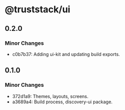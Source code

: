 # @truststack/ui

## 0.2.0

### Minor Changes

- c0b7b37: Adding ui-kit and updating build exports.

## 0.1.0

### Minor Changes

- 372d1a9: Themes, layouts, screens.
- a3689a4: Build process, discovery-ui package.
